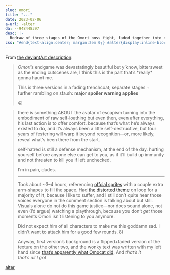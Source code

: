 ```yaml
---
slug: omori
title: "..."
date: 2023-02-06
a-url: -alter
da: --948448397
desc: |-
  Redraw of three stages of the Omori boss fight, faded together into one picture. Text is written in the upper and lower margins, but scribbled out.
css: "#end{text-align:center; margin:2em 0;} #alter{display:inline-block; text-align:center; text-transform:uppercase; padding:.15em .35em .25em; text-decoration:none; letter-spacing:.1em; font-size:1.15em; border:.15em #800000 solid;} #alter:hover,#alter:focus,#alter:active{color:red; border-color:#000;} #alter:before{content:'{';} #alter:after{content:'}';}"
---
```

From [the deviantArt description](https://www.deviantart.com/a-flyleaf/art/--948448397):
<blockquote class="da" markdown="1">
<i class="omo">Omori</i>’s endgame was devastatingly beautiful but y’know, bittersweet as the ending cutscenes are, I think this is the part that’s *really* gonna haunt me.

This is three versions in a fading trenchcoat; separate stages + further rambling on sta.sh: <b>major spoiler warning applies</b>

🙃
</blockquote>
<blockquote class="da" markdown="1" id="altdesc">
there is something <em style="text-transform:uppercase;font-style:normal;">about</em> the avatar of escapism turning into the embodiment of raw self-loathing but even then, even after everything, his last action is to offer comfort. because that’s what he’s always existed to do, and it’s always been a little self-destructive, but four years of festering will warp it beyond recognition—or, more likely, reveal what’s been there from the start.

self-hatred is still a defense mechanism, at the end of the day. hurting yourself before anyone else can get to you, as if it’ll build up immunity and not threaten to kill you if left unchecked.

I’m in pain, dudes.

----

Took about ~3–4 hours, referencing [offcial sprites](https://omori.fandom.com/wiki/OMORI_(Enemy)#GALLERY) with a couple extra arm-shapes to fill the space. Had [the distorted theme](https://piped.video/watch?v=bKC8qqqLZ6A) on loop for a majority of it, because I like to suffer, and I still don’t quite hear those voices everyone in the comment section is talking about but still. Visuals alone do not do this game justice—nor does sound alone, not even (I’d argue) watching a playthrough, because you don’t *get* those moments Omori isn’t listening to you anymore.

Did not expect him of all characters to make me this goddamn sad. I didn’t want to attack him for a good few rounds. 8(

Anyway, first version’s background is a flipped+faded version of the texture on the other two, and the wonky text was written with my left hand since [that’s apparently what Omocat did](https://www.omocat-blog.com/post/189112408140/the-two-fonts-in-omori-one-was-written-with-my). And *that’s it <span style="display:inline-block">that’s all I got</span>*
</blockquote>

<p id="end"><a id="alter" href="omori-alter">alter</a></p>